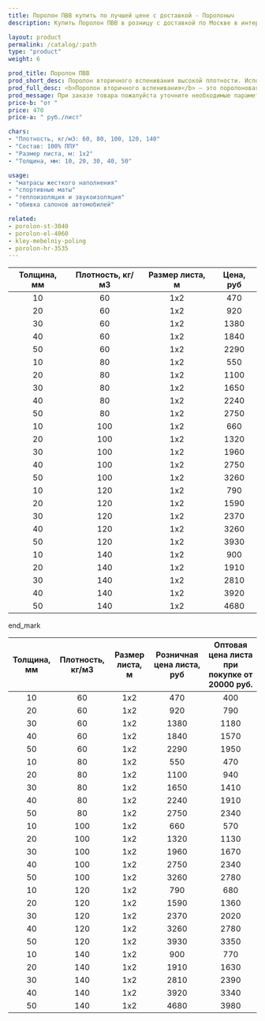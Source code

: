 ```yaml
---
title: Поролон ПВВ купить по лучшей цене с доставкой - Поролоныч
description: Купить Поролон ПВВ в розницу с доставкой по Москве в интернет-магазине Поролоныча.

layout: product
permalink: /catalog/:path
type: "product"
weight: 6

prod_title: Поролон ПВВ
prod_short_desc: Поролон вторичного вспенивания высокой плотности. Используется в мебельной и автомобильной промышленности.
prod_full_desc: <b>Поролон вторичного вспенивания</b> — это поролоновая крошка, вспененная с полиуретановым клеем и спрессованная под определенным давлением. Данный материал обладает высокими показателями плотности, жесткости, долговечности и прочности. Имеет хорошие звукопоглощающие и изолирующие свойства. Отличается высокой демпфирующей способностью. Благодаря таким качественным показателям долго сохраняет свои свойства и обеспечивает долгую службу изделий при их ежедневном использовании.
prod_message: При заказе товара пожалуйста уточните необходимые параметры (толщина, плотность и количество листов).
price-b: "от "
price: 470
price-a: " руб./лист"

chars:
- "Плотность, кг/м3: 60, 80, 100, 120, 140"
- "Состав: 100% ППУ"
- "Размер листа, м: 1х2"
- "Толщина, мм: 10, 20, 30, 40, 50"

usage:
- "матрасы жесткого наполнения"
- "спортивные маты"
- "теплоизоляция и звукоизоляция"
- "обивка салонов автомобилей"

related:
- porolon-st-3040
- porolon-el-4060
- kley-mebelniy-poling
- porolon-hr-3535
---
```

| Толщина, мм | Плотность, кг/м3 | Размер листа, м | Цена, руб
|:-----------:|:---------------:|:-------------------:|:-------:|
10|60|1x2|470
20|60|1x2|920
30|60|1x2|1380
40|60|1x2|1840
50|60|1x2|2290
10|80|1x2|550
20|80|1x2|1100
30|80|1x2|1650
40|80|1x2|2240
50|80|1x2|2750
10|100|1x2|660
20|100|1x2|1320
30|100|1x2|1960
40|100|1x2|2750
50|100|1x2|3260
10|120|1x2|790
20|120|1x2|1590
30|120|1x2|2370
40|120|1x2|3260
50|120|1x2|3930
10|140|1x2|900
20|140|1x2|1910
30|140|1x2|2810
40|140|1x2|3920
50|140|1x2|4680

end_mark

| Толщина, мм | Плотность, кг/м3 | Размер листа, м | Розничная цена листа, руб | Оптовая цена листа при покупке от 20000 руб. |
|:-----------:|:---------------:|:-------------------:|:---------------------------:|:-----------------------------------------:|
10|60|1x2|470|400
20|60|1x2|920|790
30|60|1x2|1380|1180
40|60|1x2|1840|1570
50|60|1x2|2290|1950
10|80|1x2|550|470
20|80|1x2|1100|940
30|80|1x2|1650|1410
40|80|1x2|2240|1910
50|80|1x2|2750|2340
10|100|1x2|660|570
20|100|1x2|1320|1130
30|100|1x2|1960|1670
40|100|1x2|2750|2340
50|100|1x2|3260|2780
10|120|1x2|790|680
20|120|1x2|1590|1360
30|120|1x2|2370|2020
40|120|1x2|3260|2780
50|120|1x2|3930|3350
10|140|1x2|900|770
20|140|1x2|1910|1630
30|140|1x2|2810|2390
40|140|1x2|3920|3340
50|140|1x2|4680|3980
